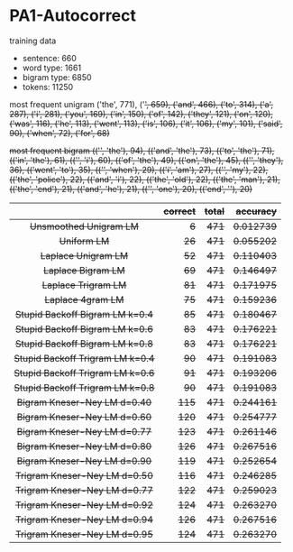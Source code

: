 # PA1-Autocorrect

training data
* sentence: 660
* word type: 1661
* bigram type: 6850
* tokens: 11250

most frequent unigram
('the', 771), ('<s>', 659), ('and', 466), ('to', 314), ('a', 287), ('i', 281), ('you', 169), ('in', 150), ('of', 142), ('they', 121), ('on', 120), ('was', 116), ('he', 113), ('went', 113), ('is', 106), ('it', 106), ('my', 101), ('said', 90), ('when', 72), ('for', 68)
  
most frequent bigram
(('<s>', 'the'), 94), (('and', 'the'), 73), (('to', 'the'), 71), (('in', 'the'), 61), (('<s>', 'i'), 60), (('of', 'the'), 49), (('on', 'the'), 45), (('<s>', 'they'), 36), (('went', 'to'), 35), (('<s>', 'when'), 29), (('i', 'am'), 27), (('<s>', 'my'), 22), (('the', 'police'), 22), (('and', 'i'), 22), (('the', 'old'), 22), (('the', 'man'), 21), (('the', 'end'), 21), (('and', 'he'), 21), (('<s>', 'one'), 20), (('end', '</s>'), 20)

| |correct|total | accuracy|
|:-:|--:|--:|--:|
|Unsmoothed Unigram LM |6 |471 |0.012739 |
|Uniform LM|26 |471 |0.055202 |
|Laplace Unigram LM |52 | 471| 0.110403 |
|Laplace Bigram LM|69 | 471| 0.146497 |
|Laplace Trigram LM|81 | 471| 0.171975 |
|Laplace 4gram LM|75 | 471| 0.159236 |
|Stupid Backoff Bigram LM k=0.4|85 | 471|0.180467 |
|Stupid Backoff Bigram LM k=0.6|83 | 471|0.176221 |
|Stupid Backoff Bigram LM k=0.8|83 | 471|0.176221 |
|Stupid Backoff Trigram LM k=0.4|90 | 471|0.191083 |
|Stupid Backoff Trigram LM k=0.6|91 | 471|0.193206 |
|Stupid Backoff Trigram LM k=0.8|90 | 471|0.191083 |
|Bigram Kneser-Ney LM d=0.40|115 | 471|0.244161 |
|Bigram Kneser-Ney LM d=0.60|120 | 471|0.254777 |
|Bigram Kneser-Ney LM d=0.77|123 | 471|0.261146 |
|Bigram Kneser-Ney LM d=0.80|126 | 471|0.267516 |
|Bigram Kneser-Ney LM d=0.90|119 | 471|0.252654 |
|Trigram Kneser-Ney LM d=0.50|116 | 471|0.246285 |
|Trigram Kneser-Ney LM d=0.77|122 | 471|0.259023 |
|Trigram Kneser-Ney LM d=0.92|124 | 471|0.263270 |
|Trigram Kneser-Ney LM d=0.94|126 | 471|0.267516 |
|Trigram Kneser-Ney LM d=0.95|124 | 471|0.263270 |
